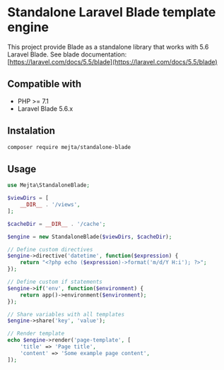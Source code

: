 # Standalone Laravel Blade template engine

This project provide Blade as a standalone library that works with 5.6 Laravel Blade.
See blade documentation: [https://laravel.com/docs/5.5/blade](https://laravel.com/docs/5.5/blade)

## Compatible with

- PHP >= 7.1
- Laravel Blade 5.6.x

## Instalation

```bash
composer require mejta/standalone-blade
```

## Usage

```php
use Mejta\StandaloneBlade;

$viewDirs = [
    __DIR__ . '/views',
];

$cacheDir = __DIR__ . '/cache';

$engine = new StandaloneBlade($viewDirs, $cacheDir);

// Define custom directives
$engine->directive('datetime', function($expression) {
    return "<?php echo ($expression)->format('m/d/Y H:i'); ?>";
});

// Define custom if statements
$engine->if('env', function($environment) {
    return app()->environment($environment);
});

// Share variables with all templates
$engine->share('key', 'value');

// Render template
echo $engine->render('page-template', [
    'title' => 'Page title',
    'content' => 'Some example page content',
]);

```
